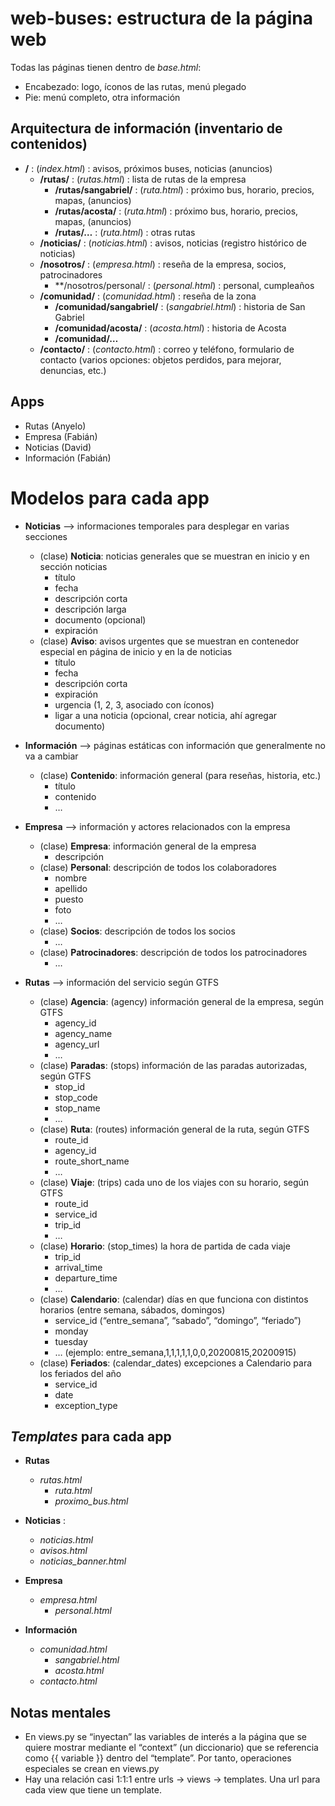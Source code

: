 # web-buses: estructura de la página web

Todas las páginas tienen dentro de *base.html*:

- Encabezado: logo, íconos de las rutas, menú plegado
- Pie: menú completo, otra información

## Arquitectura de información (inventario de contenidos)

- **/** : (*index.html*) : avisos, próximos buses, noticias (anuncios)
    - **/rutas/** : (*rutas.html*) : lista de rutas de la empresa
        - **/rutas/sangabriel/** : (*ruta.html*) : próximo bus, horario, precios, mapas, (anuncios)
        - **/rutas/acosta/** : (*ruta.html*) : próximo bus, horario, precios, mapas, (anuncios)
        - **/rutas/…** : (*ruta.html*) : otras rutas
    - **/noticias/** : (*noticias.html*) : avisos, noticias (registro histórico de noticias)
    - **/nosotros/** : (*empresa.html*) : reseña de la empresa, socios, patrocinadores
        - **/nosotros/personal/ : (*personal.html*) : personal, cumpleaños
    - **/comunidad/** : (*comunidad.html*) : reseña de la zona
        - **/comunidad/sangabriel/** : (*sangabriel.html*) : historia de San Gabriel
        - **/comunidad/acosta/** : (*acosta.html*) : historia de Acosta
        - **/comunidad/…**
    - **/contacto/** : (*contacto.html*) : correo y teléfono, formulario de contacto (varios opciones: objetos perdidos, para mejorar, denuncias, etc.)

## Apps

- Rutas (Anyelo)
- Empresa (Fabián)
- Noticias (David)
- Información (Fabián)

# Modelos para cada app

- **Noticias** —> informaciones temporales para desplegar en varias secciones
    - (clase) **Noticia**: noticias generales que se muestran en inicio y en sección noticias
        - título
        - fecha
        - descripción corta
        - descripción larga
        - documento (opcional)
        - expiración
    - (clase) **Aviso**: avisos urgentes que se muestran en contenedor especial en página de inicio y en la de noticias
        - título
        - fecha
        - descripción corta
        - expiración
        - urgencia (1, 2, 3, asociado con íconos)
        - ligar a una noticia (opcional, crear noticia, ahí agregar documento)

- **Información** —> páginas estáticas con información que generalmente no va a cambiar
    - (clase) **Contenido**: información general (para reseñas, historia, etc.)
        - título
        - contenido
        - …

- **Empresa** —> información y actores relacionados con la empresa
    - (clase) **Empresa**: información general de la empresa
        - descripción
    - (clase) **Personal**: descripción de todos los colaboradores
        - nombre
        - apellido
        - puesto
        - foto
        - …
    - (clase) **Socios**: descripción de todos los socios
        - …
    - (clase) **Patrocinadores**: descripción de todos los patrocinadores
        - …

- **Rutas** —> información del servicio según GTFS
    - (clase) **Agencia**: (agency) información general de la empresa, según GTFS
        - agency_id
        - agency_name
        - agency_url
        - …
    - (clase) **Paradas**: (stops) información de las paradas autorizadas, según GTFS
        - stop_id
        - stop_code
        - stop_name
        - …
    - (clase) **Ruta**: (routes) información general de la ruta, según GTFS
        - route_id
        - agency_id
        - route_short_name
        - …
    - (clase) **Viaje**: (trips) cada uno de los viajes con su horario, según GTFS
        - route_id
        - service_id
        - trip_id
        - …
    - (clase) **Horario**: (stop_times) la hora de partida de cada viaje
        - trip_id
        - arrival_time
        - departure_time
        - …
    - (clase) **Calendario**: (calendar) días en que funciona con distintos horarios (entre semana, sábados, domingos)
        - service_id (“entre_semana”, “sabado”, “domingo”, “feriado”)
        - monday
        - tuesday
        - … (ejemplo: entre_semana,1,1,1,1,1,0,0,20200815,20200915)
    - (clase) **Feriados**: (calendar_dates) excepciones a Calendario para los feriados del año
        - service_id
        - date
        - exception_type

## *Templates* para cada app

- **Rutas**
    - *rutas.html*
        - *ruta.html*
        - *proximo_bus.html*

- **Noticias** : 
    - *noticias.html*
    - *avisos.html*
    - *noticias_banner.html*
    
- **Empresa**
    - *empresa.html*
        - *personal.html*

- **Información**
    - *comunidad.html*
        - *sangabriel.html*
        - *acosta.html*
    - *contacto.html*


## Notas mentales

- En views.py se “inyectan” las variables de interés a la página que se quiere mostrar mediante el “context” (un diccionario) que se referencia como {{ variable }} dentro del “template”. Por tanto, operaciones especiales se crean en views.py
- Hay una relación casi 1:1:1 entre urls -> views -> templates. Una url para cada view que tiene un template.
